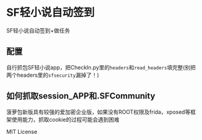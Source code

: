 # SF轻小说自动签到
SF轻小说自动签到+做任务

## 配置
自行抓包SF轻小说app，把CheckIn.py里的`headers`和`read_headers`填完整(别把两个headers里的`sfsecurity`漏掉了！)



## 如何抓取session_APP和.SFCommunity
菠萝包新版具有较强的爱加密企业版，如果没有ROOT权限及frida，xposed等框架使用能力，抓取cookie的过程可能会遇到困难

MIT License

